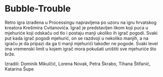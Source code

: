 # Bubble-Trouble

Retro igra izrađena u Processingu napravljena po uzoru na igru hrvatskog kreatora Krešimira Cvitanovića. Igrač je predstavljen likom koji puca u mjehuriće koji odskaču od tlo i postaju manji ukoliko ih igrač pogodi. Svaki put kada igrač pogodi mjehurić, on se razdvoji u nekoliko manjih, a na igraču je da pripazi da ga ti manji mjehurići također ne pogode. Svaki level ima vremenski limit u kojem igrač mora pokušati uništiti sve mjehuriće što brže. 

Izradili: Dominik Mikulčić, Lorena Novak, Petra Škrabo, Tihana Štifanić, Katarina Šupe
